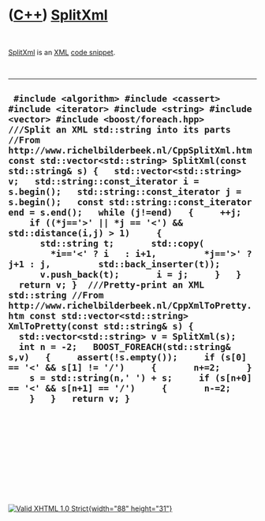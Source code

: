 



 

 

 

 

 

([C++](Cpp.htm)) [SplitXml](CppSplitXml.htm)
============================================

 

[SplitXml](CppSplitXml.htm) is an [XML](CppXml.htm) [code
snippet](CppCodeSnippets.htm).

 

  -------------------------------------------------------------------------------------------------------------------------------------------------------------------------------------------------------------------------------------------------------------------------------------------------------------------------------------------------------------------------------------------------------------------------------------------------------------------------------------------------------------------------------------------------------------------------------------------------------------------------------------------------------------------------------------------------------------------------------------------------------------------------------------------------------------------------------------------------------------------------------------------------------------------------------------------------------------------------------------------------------------------------------------------------------------------------------------------------------------------------------------------------------------------------------------------------------------------------------------------
  ` #include <algorithm> #include <cassert> #include <iterator> #include <string> #include <vector> #include <boost/foreach.hpp>  ///Split an XML std::string into its parts //From http://www.richelbilderbeek.nl/CppSplitXml.htm const std::vector<std::string> SplitXml(const std::string& s) {   std::vector<std::string> v;   std::string::const_iterator i = s.begin();   std::string::const_iterator j = s.begin();   const std::string::const_iterator end = s.end();   while (j!=end)   {     ++j;     if ((*j=='>' || *j == '<') && std::distance(i,j) > 1)     {       std::string t;       std::copy(         *i=='<' ? i   : i+1,         *j=='>' ? j+1 : j,         std::back_inserter(t));       v.push_back(t);       i = j;     }   }   return v; }  ///Pretty-print an XML std::string //From http://www.richelbilderbeek.nl/CppXmlToPretty.htm const std::vector<std::string> XmlToPretty(const std::string& s) {   std::vector<std::string> v = SplitXml(s);   int n = -2;   BOOST_FOREACH(std::string& s,v)   {     assert(!s.empty());     if (s[0] == '<' && s[1] != '/')     {       n+=2;     }     s = std::string(n,' ') + s;     if (s[n+0] == '<' && s[n+1] == '/')     {       n-=2;     }   }   return v; }`
  -------------------------------------------------------------------------------------------------------------------------------------------------------------------------------------------------------------------------------------------------------------------------------------------------------------------------------------------------------------------------------------------------------------------------------------------------------------------------------------------------------------------------------------------------------------------------------------------------------------------------------------------------------------------------------------------------------------------------------------------------------------------------------------------------------------------------------------------------------------------------------------------------------------------------------------------------------------------------------------------------------------------------------------------------------------------------------------------------------------------------------------------------------------------------------------------------------------------------------------------

 

 

 

 

 





 

[![Valid XHTML 1.0 Strict](valid-xhtml10.png){width="88"
height="31"}](http://validator.w3.org/check?uri=referer)
